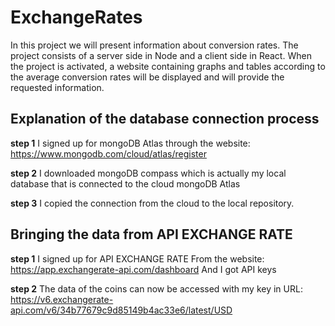 # ExchangeRates
In this project we will present information about conversion rates. The project consists of a server side in Node and a client side in React. When the project is activated, a website containing graphs and tables according to the average conversion rates will be displayed and will provide the requested information.

## Explanation of the database connection process

**step 1**
I signed up for mongoDB Atlas through the website:
https://www.mongodb.com/cloud/atlas/register

**step 2**
I downloaded mongoDB compass 
which is actually my local database that is connected to the cloud
mongoDB Atlas

**step 3**
I copied the connection from the cloud to the local repository.


## Bringing the data from API EXCHANGE RATE

**step 1**
I signed up for API EXCHANGE RATE
From the website: https://app.exchangerate-api.com/dashboard
And I got API keys


**step 2**
The data of the coins can now be accessed with my key in
URL: https://v6.exchangerate-api.com/v6/34b77679c9d85149b4ac33e6/latest/USD